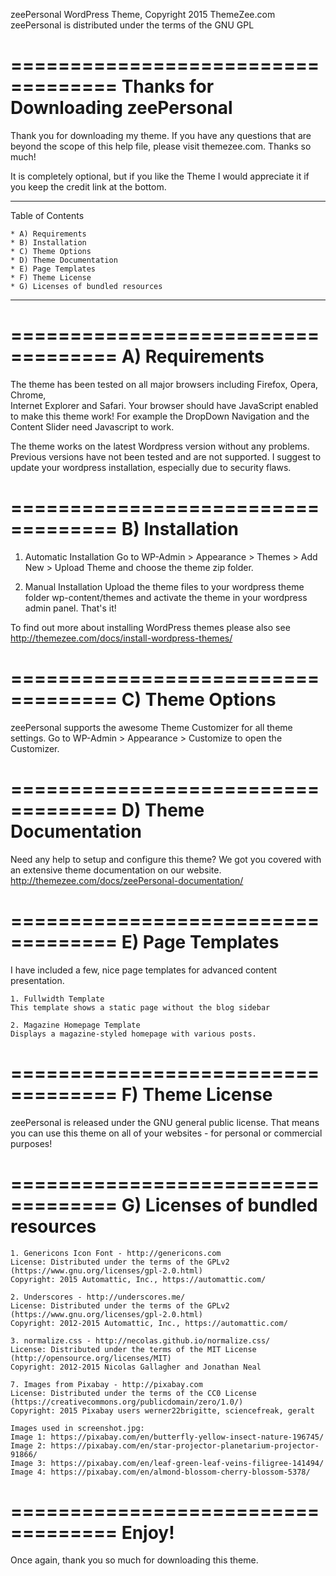 zeePersonal WordPress Theme, Copyright 2015 ThemeZee.com
zeePersonal is distributed under the terms of the GNU GPL

===================================
Thanks for Downloading zeePersonal
===================================

Thank you for downloading my theme. 
If you have any questions that are beyond the scope of this help file, 
please visit themezee.com. Thanks so much!

It is completely optional, but if you like the Theme I would appreciate it if 
you keep the credit link at the bottom.

-----------------------------------
Table of Contents

    * A) Requirements
    * B) Installation
    * C) Theme Options
    * D) Theme Documentation
    * E) Page Templates
    * F) Theme License
	* G) Licenses of bundled resources
-----------------------------------

===================================
A) Requirements
===================================

The theme has been tested on all major browsers including Firefox, Opera, Chrome,  
Internet Explorer and Safari. Your browser should have JavaScript enabled to make this theme work!
For example the DropDown Navigation and the Content Slider need Javascript to work.

The theme works on the latest Wordpress version without any problems. Previous versions have not been tested
and are not supported. I suggest to update your wordpress installation, especially due to security flaws.

===================================
B) Installation
===================================

   1. Automatic Installation
      Go to WP-Admin > Appearance > Themes > Add New > Upload Theme and choose the theme zip folder.

   2. Manual Installation
      Upload the theme files to your wordpress theme folder wp-content/themes and activate the theme in
      your wordpress admin panel. That's it!

To find out more about installing WordPress themes please also see http://themezee.com/docs/install-wordpress-themes/

===================================
C) Theme Options
===================================

zeePersonal supports the awesome Theme Customizer for all theme settings. 
Go to WP-Admin > Appearance > Customize to open the Customizer.

===================================
D) Theme Documentation
===================================

Need any help to setup and configure this theme? We got you covered with an extensive theme documentation on our website.
http://themezee.com/docs/zeePersonal-documentation/

===================================
E) Page Templates
===================================

I have included a few, nice page templates for advanced content presentation.

	1. Fullwidth Template 
	This template shows a static page without the blog sidebar
	
	2. Magazine Homepage Template
	Displays a magazine-styled homepage with various posts.

===================================
F) Theme License
===================================

zeePersonal is released under the GNU general public license. 
That means you can use this theme on all of your websites - for personal or commercial purposes!

===================================
G) Licenses of bundled resources
===================================

	1. Genericons Icon Font - http://genericons.com
	License: Distributed under the terms of the GPLv2 (https://www.gnu.org/licenses/gpl-2.0.html)
	Copyright: 2015 Automattic, Inc., https://automattic.com/
	
	2. Underscores - http://underscores.me/
	License: Distributed under the terms of the GPLv2 (https://www.gnu.org/licenses/gpl-2.0.html)
	Copyright: 2012-2015 Automattic, Inc., https://automattic.com/

	3. normalize.css - http://necolas.github.io/normalize.css/
	License: Distributed under the terms of the MIT License (http://opensource.org/licenses/MIT)
	Copyright: 2012-2015 Nicolas Gallagher and Jonathan Neal
	
	7. Images from Pixabay - http://pixabay.com
	License: Distributed under the terms of the CC0 License (https://creativecommons.org/publicdomain/zero/1.0/)
	Copyright: 2015 Pixabay users werner22brigitte, sciencefreak, geralt
	
	Images used in screenshot.jpg:
	Image 1: https://pixabay.com/en/butterfly-yellow-insect-nature-196745/
	Image 2: https://pixabay.com/en/star-projector-planetarium-projector-91866/
	Image 3: https://pixabay.com/en/leaf-green-leaf-veins-filigree-141494/
	Image 4: https://pixabay.com/en/almond-blossom-cherry-blossom-5378/

===================================
Enjoy!
===================================

Once again, thank you so much for downloading this theme. 